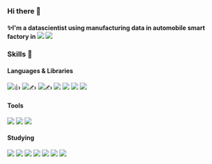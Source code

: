 ### Hi there 👋
#### ✨I'm a datascientist using manufacturing data in automobile smart factory in <img src="https://img.shields.io/badge/Hyundai-002C5F?style=flat-square&logo=Hyundai&logoColor=white"/> <img src="https://img.shields.io/badge/Kia-05141F?style=flat-square&logo=Kia&logoColor=white"/>

<!--
**LoidPark/LoidPark** is a ✨ _special_ ✨ repository because its `README.md` (this file) appears on your GitHub profile.

Here are some ideas to get you started:

- 🔭 I’m currently working on ...
- 🌱 I’m currently learning ...
- 👯 I’m looking to collaborate on ...
- 🤔 I’m looking for help with ...
- 💬 Ask me about ...
- 📫 How to reach me: ...
- 😄 Pronouns: ...
- ⚡ Fun fact: ...
-->

### Skills 💪
#### Languages & Libraries
<img src="https://img.shields.io/badge/Python-3776AB?style=flat-square&logo=Python&logoColor=white"/>👍
<img src="https://img.shields.io/badge/C-A8B9CC?style=flat-square&logo=C&logoColor=white"/>✍️
<img src="https://img.shields.io/badge/C++-00599C?style=flat-square&logo=C++&logoColor=white"/>✍️
<img src="https://img.shields.io/badge/Numpy-013243?style=flat-square&logo=Numpy&logoColor=white"/> <img src="https://img.shields.io/badge/Pandas-150458?style=flat-square&logo=Pandas&logoColor=white"/> <img src="https://img.shields.io/badge/SciPy-8CAAE6?style=flat-square&logo=SciPy&logoColor=white"/> <img src="https://img.shields.io/badge/Scikitlearn-F7931E?style=flat-square&logo=Scikitlearn&logoColor=white"/>
#### Tools
<img src="https://img.shields.io/badge/Jupyter-F37626?style=flat-square&logo=Jupyter&logoColor=white"/> <img src="https://img.shields.io/badge/VScode-007ACC?style=flat-square&logo=VisualStudioCode&logoColor=white"/> <img src="https://img.shields.io/badge/Github-181717?style=flat-square&logo=Github&logoColor=white"/>
#### Studying
<img src="https://img.shields.io/badge/Grafana-F46800?style=flat-square&logo=Grafana&logoColor=white"/> <img src="https://img.shields.io/badge/Kibana-005571?style=flat-square&logo=Kibana&logoColor=white"/> <img src="https://img.shields.io/badge/Kafka-231F20?style=flat-square&logo=ApacheKafka&logoColor=white"/> <img src="https://img.shields.io/badge/Spark-E25A1C?style=flat-square&logo=ApacheSpark&logoColor=white"/> <img src="https://img.shields.io/badge/MySQL-4479A1?style=flat-square&logo=MySQL&logoColor=white"/> <img src="https://img.shields.io/badge/Oracle-F80000?style=flat-square&logo=Oracle&logoColor=white"/> <img src="https://img.shields.io/badge/MongoDB-47A248?style=flat-square&logo=MongoDB&logoColor=white"/>
